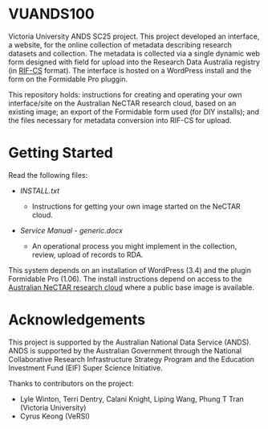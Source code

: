 VUANDS100
=========

Victoria University ANDS SC25 project.  This project developed an interface, a website,
for the online collection of metadata describing research datasets and collection.
The metadata is collected via a single dynamic web form designed with field for upload into
the Research Data Australia registry
(in [RIF-CS](http://www.ands.org.au/resource/rif-cs.html) format).
The interface is hosted on a WordPress install and the form on the Formidable Pro pluggin.

This repository holds: instructions for creating and operating your own interface/site on the Australian
NeCTAR research cloud, based on an existing image; an export of the Formidable form used (for DIY installs);
and the files necessary for metadata conversion into RIF-CS for upload.

Getting Started
===============

Read the following files:

* *INSTALL.txt*
    * Instructions for getting your own image started on the NeCTAR cloud.

* *Service Manual - generic.docx*
    * An operational process you might implement in the collection, review, upload of records to RDA.

This system depends on an installation of WordPress (3.4) and the plugin Formidable Pro (1.06).
The install instructions depend on access to the
[Australian NeCTAR research cloud](https://dashboard.rc.nectar.org.au/)
where a public base image is available.


Acknowledgements
================

This project is supported by the Australian National Data Service (ANDS). ANDS is supported by the Australian Government through the National Collaborative Research Infrastructure Strategy Program and the Education Investment Fund (EIF) Super Science Initiative.

Thanks to contributors on the project:
* Lyle Winton, Terri Dentry, Calani Knight, Liping Wang, Phung T Tran (Victoria University)
* Cyrus Keong (VeRSI)
